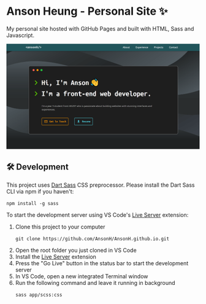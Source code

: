 # Anson Heung - Personal Site :sparkles:

My personal site hosted with GitHub Pages and built with HTML, Sass and Javascript.

![Front page](./images/front_page.png)

## :hammer_and_wrench: Development

This project uses [Dart Sass](https://sass-lang.com/) CSS preprocessor. Please install the Dart Sass CLI via npm if you haven't:

```
npm install -g sass
```

To start the development server using VS Code's [Live Server](https://marketplace.visualstudio.com/items?itemName=ritwickdey.LiveServer) extension:

1. Clone this project to your computer
   ```
   git clone https://github.com/AnsonH/AnsonH.github.io.git
   ```
2. Open the root folder you just cloned in VS Code
3. Install the [Live Server](https://marketplace.visualstudio.com/items?itemName=ritwickdey.LiveServer) extension
4. Press the "Go Live" button in the status bar to start the development server
5. In VS Code, open a new integrated Terminal window
6. Run the following command and leave it running in background
   ```
   sass app/scss:css
   ```

